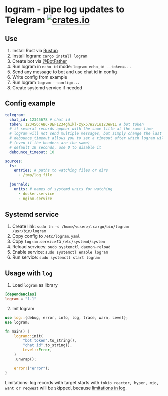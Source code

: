 # logram - pipe log updates to Telegram [![crates.io](https://img.shields.io/crates/v/logram.svg)](https://crates.io/crates/logram)

## Use
1. Install Rust via [Rustup](https://rustup.rs)
2. Install logram: `cargo install logram`
3. Create bot via [@BotFather](https://t.me/BotFather)
4. Run logram in `echo id` mode: `logram echo_id --token=...`
5. Send any message to bot and use chat id in config
6. Write config from example
7. Run logram `logram --config=...`
8. Create systemd service if needed

## Config example
```yaml
telegram:
  chat_id: 12345678 # chat id
  token: 123456:ABC-DEF1234ghIkl-zyx57W2v1u123ew11 # bot token
  # if several records appear with the same title at the same time
  # logram will not send multiple messages, but simply change the last message.
  # debounce_timeout allows you to set a timeout after which logram will send a new message
  # (even if the headers are the same)
  # default 10 seconds, use 0 to disable it
  debounce_timeout: 10

sources:
  fs: 
    entries: # paths to watching files or dirs
      - /tmp/log_file
      
  journald:
    units: # names of systemd units for watching
      - docker.service
      - nginx.service
```

## Systemd service
1. Create link: `sudo ln -s /home/<user>/.cargo/bin/logram /usr/bin/logram`
2. Copy config to `/etc/logram.yaml`
3. Copy `logram.service` to `/etc/systemd/system`
4. Reload services: `sudo systemctl daemon-reload`
5. Enable service: `sudo systemctl enable logram`
6. Run service: `sudo systemctl start logram`

## Usage with `log`
1. Load `logram` as library
```toml
[dependencies]
logram = "1.1"
```
2. Init logram
```rust
use log::{debug, error, info, log, trace, warn, Level};
use logram;

fn main() {
    logram::init(
        "bot token".to_string(),
        "chat id".to_string(),
        Level::Error,
    )
    .unwrap();

    error!("error");
}
```
Limitations: log records with target starts with `tokio_reactor, hyper, mio, want or reqwest` will be skipped, because [limitations in log](https://github.com/rust-lang-nursery/log/issues/312).

